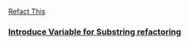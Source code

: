

[Refact This](https://www.jetbrains.com/help/rider/Refactor_This.html)

### [Introduce Variable for Substring refactoring](https://www.jetbrains.com/help/rider/Refactorings__Introduce_Variable_for_Substring.html)
